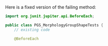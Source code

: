 Here is a fixed version of the failing method:
```java
import org.junit.jupiter.api.BeforeEach;

public class PGS_MorphologyGroupShapeTests {
    // existing code

    @BeforeEach
